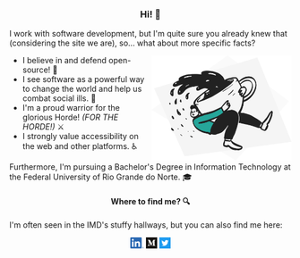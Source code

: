 <h3 align="center">Hi! 👋</h3>

I work with software development, but I'm quite sure you already knew that (considering the site we are), so... what about more specific facts?

<img align="right" alt="Ilustração de um doodle agarrado a uma xícara de café gigante" src="./images/doodle.png" width="250">

- I believe in and defend open-source! 🐐
- I see software as a powerful way to change the world and help us combat social ills. 🤝
- I'm a proud warrior for the glorious Horde! <em>(FOR THE HORDE!)</em> ⚔️
- I strongly value accessibility on the web and other platforms. ♿

Furthermore, I'm pursuing a Bachelor's Degree in Information Technology at the Federal University of Rio Grande do Norte. 🎓

<h4 align="center">Where to find me? 🔍</h4>

I'm often seen in the IMD's stuffy hallways, but you can also find me here:

<p align="center"><a target="_blank" href="https://linkedin.com/in/lucasdotvin" title="LinkedIn"><img alt="LinkedIn's Logo" height="20" src="./images/linkedin-logo.png"></a> <a target="_blank" href="https://medium.com/@lucasdotvin" title="Medium"><img alt="Medium's Logo" height="20" src="./images/medium-logo.png"></a> <a target="_blank" href="https://twitter.com/lucasdotvin" title="Twitter"><img alt="Twitter's Logo" height="20" src="./images/twitter-logo.png"></a></p>
